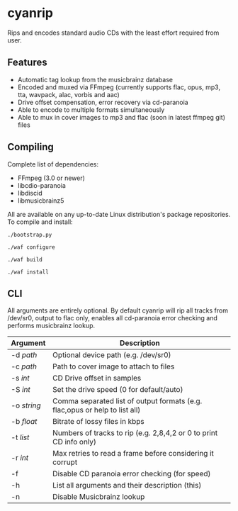 cyanrip
=======
Rips and encodes standard audio CDs with the least effort required from user.

Features
--------
 * Automatic tag lookup from the musicbrainz database
 * Encoded and muxed via FFmpeg (currently supports flac, opus, mp3, tta, wavpack, alac, vorbis and aac)
 * Drive offset compensation, error recovery via cd-paranoia
 * Able to encode to multiple formats simultaneously
 * Able to mux in cover images to mp3 and flac (soon in latest ffmpeg git) files


Compiling
---------
Complete list of dependencies:

 * FFmpeg (3.0 or newer)
 * libcdio-paranoia
 * libdiscid
 * libmusicbrainz5

All are available on any up-to-date Linux distribution's package repositories. To compile and install:

`./bootstrap.py`

`./waf configure`

`./waf build`

`./waf install`


CLI
---

All arguments are entirely optional. By default cyanrip will rip all tracks from /dev/sr0,
output to flac only, enables all cd-paranoia error checking and performs musicbrainz lookup.

|   Argument  | Description                                                                |
|-------------|----------------------------------------------------------------------------|
| -d *path*   | Optional device path (e.g. /dev/sr0)                                       |
| -c *path*   | Path to cover image to attach to files                                     |
| -s *int*    | CD Drive offset in samples                                                 |
| -S *int*    | Set the drive speed (0 for default/auto)                                   |
| -o *string* | Comma separated list of output formats (e.g. flac,opus or help to list all)|
| -b *float*  | Bitrate of lossy files in kbps                                             |
| -t *list*   | Numbers of tracks to rip (e.g. 2,8,4,2 or 0 to print CD info only)         |
| -r *int*    | Max retries to read a frame before considering it corrupt                  |
| -f          | Disable CD paranoia error checking (for speed)                             |
| -h          | List all arguments and their description (this)                            |
| -n          | Disable Musicbrainz lookup                                                 |
